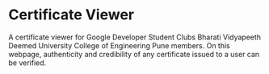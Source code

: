 # Certificate Viewer

A certificate viewer for Google Developer Student Clubs Bharati Vidyapeeth Deemed University College of Engineering Pune members. On this webpage, authenticity and credibility of any certificate issued to a user can be verified.